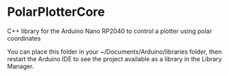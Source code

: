 # PolarPlotterCore
C++ library for the Arduino Nano RP2040 to control a plotter using polar coordinates

You can place this folder in your ~/Documents/Arduino/libraries folder, then restart the Arduino IDE to see the project available as a library in the Library Manager.
